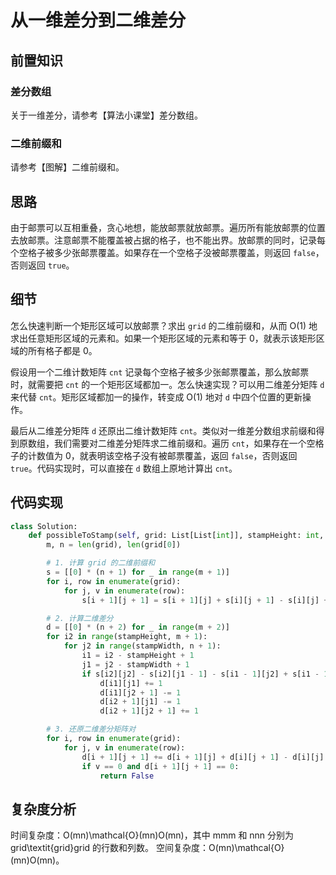 # 从一维差分到二维差分

## 前置知识

### 差分数组

关于一维差分，请参考【算法小课堂】差分数组。

### 二维前缀和

请参考【图解】二维前缀和。

## 思路

由于邮票可以互相重叠，贪心地想，能放邮票就放邮票。遍历所有能放邮票的位置去放邮票。注意邮票不能覆盖被占据的格子，也不能出界。放邮票的同时，记录每个空格子被多少张邮票覆盖。如果存在一个空格子没被邮票覆盖，则返回 `false`，否则返回 `true`。

## 细节

怎么快速判断一个矩形区域可以放邮票？求出 `grid` 的二维前缀和，从而 O(1) 地求出任意矩形区域的元素和。如果一个矩形区域的元素和等于 0，就表示该矩形区域的所有格子都是 0。

假设用一个二维计数矩阵 `cnt` 记录每个空格子被多少张邮票覆盖，那么放邮票时，就需要把 `cnt` 的一个矩形区域都加一。怎么快速实现？可以用二维差分矩阵 `d` 来代替 `cnt`。矩形区域都加一的操作，转变成 O(1) 地对 `d` 中四个位置的更新操作。

最后从二维差分矩阵 `d` 还原出二维计数矩阵 `cnt`。类似对一维差分数组求前缀和得到原数组，我们需要对二维差分矩阵求二维前缀和。遍历 `cnt`，如果存在一个空格子的计数值为 0，就表明该空格子没有被邮票覆盖，返回 `false`，否则返回 `true`。代码实现时，可以直接在 `d` 数组上原地计算出 `cnt`。

## 代码实现

```python
class Solution:
    def possibleToStamp(self, grid: List[List[int]], stampHeight: int, stampWidth: int) -> bool:
        m, n = len(grid), len(grid[0])

        # 1. 计算 grid 的二维前缀和
        s = [[0] * (n + 1) for _ in range(m + 1)]
        for i, row in enumerate(grid):
            for j, v in enumerate(row):
                s[i + 1][j + 1] = s[i + 1][j] + s[i][j + 1] - s[i][j] + v

        # 2. 计算二维差分
        d = [[0] * (n + 2) for _ in range(m + 2)]
        for i2 in range(stampHeight, m + 1):
            for j2 in range(stampWidth, n + 1):
                i1 = i2 - stampHeight + 1
                j1 = j2 - stampWidth + 1
                if s[i2][j2] - s[i2][j1 - 1] - s[i1 - 1][j2] + s[i1 - 1][j1 - 1] == 0:
                    d[i1][j1] += 1
                    d[i1][j2 + 1] -= 1
                    d[i2 + 1][j1] -= 1
                    d[i2 + 1][j2 + 1] += 1

        # 3. 还原二维差分矩阵对
        for i, row in enumerate(grid):
            for j, v in enumerate(row):
                d[i + 1][j + 1] += d[i + 1][j] + d[i][j + 1] - d[i][j]
                if v == 0 and d[i + 1][j + 1] == 0:
                    return False
```
## 复杂度分析
  时间复杂度：O(mn)\mathcal{O}(mn)O(mn)，其中 mmm 和 nnn 分别为 grid\textit{grid}grid 的行数和列数。
  空间复杂度：O(mn)\mathcal{O}(mn)O(mn)。


  

